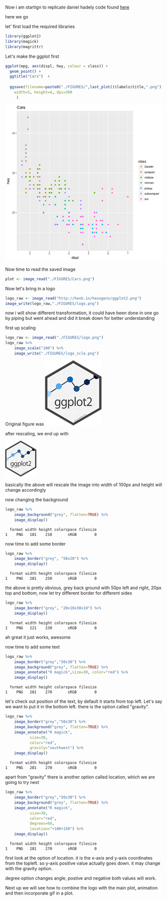 



Now i am  startign to replicate daniel hadely code found [here](http://danielphadley.com/ggplot-Logo/)



here we go


let' first load the required libraries


```r
library(ggplot2)
library(magick)
library(magrittr)
```

Let's make the ggplot first



```r
ggplot(mpg, aes(displ, hwy, colour = class)) + 
  geom_point() + 
  ggtitle("Cars")  + 

  ggsave(filename=paste0("./FIGURES/",last_plot()$labels$title,".png"),
	width=5, height=4, dpi=300 
	 )
```

![plot of chunk ggp](figure/ggp-1.png)

Now time to read the saved image


```r
plot <- image_read("./FIGURES/Cars.png")
```

Now let's bring in a logo


```r
logo_raw <- image_read("http://hexb.in/hexagons/ggplot2.png") 
image_write(logo_raw,"./FIGURES/logo.png")
```

now i will show different transformation, it could have been done in one go by piping but went ahead and did it break down for better understanding

first up scaling


```r
logo_raw <- image_read("./FIGURES/logo.png")
logo_raw %>% 
    image_scale("100") %>% 
    image_write("./FIGURES/logo_scle.png")
```

Original figure was  ![original](./FIGURES/logo.png) 

after rescaling, we end up with

![scaled](./FIGURES/logo_scle.png)


basically the above will rescale the image into width of 100px and height will change accordingly



now changing the background


```r
logo_raw %>% 
    image_background("grey", flatten=TRUE) %>% 
    image_display()
```

```
  format width height colorspace filesize
1    PNG   181    210       sRGB        0
```

now time to add some border


```r
logo_raw %>% 
    image_border("grey", "50x20") %>% 
    image_display()
```

```
  format width height colorspace filesize
1    PNG   281    250       sRGB        0
```

the above is pretty obvious, grey back ground with 50px left and right, 20px top and bottom, now let try different border for different sides



```r
logo_raw %>% 
    image_border("grey", "20x10x30x10") %>% 
    image_display()
```

```
  format width height colorspace filesize
1    PNG   221    230       sRGB        0
```

ah great it just works, awesome

now time to add some text


```r
logo_raw %>% 
    image_border("grey","50x30") %>% 
    image_background("grey", flatten=TRUE) %>% 
    image_annotate("R magick",size=30, color="red") %>% 
    image_display()
```

```
  format width height colorspace filesize
1    PNG   281    270       sRGB        0
```

let's check out position of the text, by default it starts from top left. Let's say we want to put it in the bottom left. there is the option called "gravity". 





```r
logo_raw %>% 
    image_border("grey","50x30") %>% 
    image_background("grey", flatten=TRUE) %>% 
    image_annotate("R magick",
		   size=30, 
		   color="red",
		   gravity="southwest") %>% 
    image_display()
```

```
  format width height colorspace filesize
1    PNG   281    270       sRGB        0
```


apart from "gravity" there is another option called location, which we are going to try next


```r
logo_raw %>% 
    image_border("grey","50x30") %>% 
    image_background("grey", flatten=TRUE) %>% 
    image_annotate("R magick",
		   size=30, 
		   color="red",
		   degrees=60,
		   location="+100+150") %>% 
    image_display()
```

```
  format width height colorspace filesize
1    PNG   281    270       sRGB        0
```

first look at the option of location. it is the x-axis and y-axis coordinates from the topleft. so y-axis positive value actually goes down.  it may change with the gravity option. 

degree option changes angle, postive and negative both values will work. 

Next up we will see how to combine the logo with the main plot, animation and then incorporate gif in a plot. 

